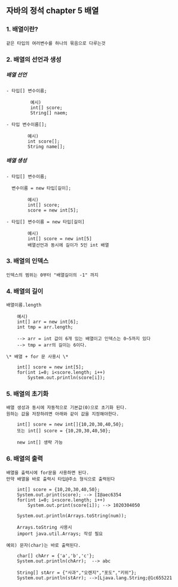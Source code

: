 ## 자바의 정석 chapter 5 배열

### 1. 배열이란?

    같은 타입의 여러변수를 하나의 묶음으로 다루는것

### 2. 배열의 선언과 생성

##### 배열 선언

    - 타입[] 변수이름;

             예시)
             int[] score;
             String[] naem;

    - 타입 변수이름[];

            예시)
            int score[];
            String name[];

##### 배열 생성

    - 타입[] 변수이름;

      변수이름 = new 타입[길이];

            예시)
            int[] score;
            score = new int[5];

    - 타입[] 변수이름 = new 타입[길이]

            예시)
            int[] score = new int[5]
            배열선언과 동시에 길이가 5인 int 배열

### 3. 배열의 인덱스

    인덱스의 범위는 0부터 "배열길이의 -1" 까지

### 4. 배열의 길이

    배열이름.length

        예시)
        int[] arr = new int[6];
        int tmp = arr.length;

        --> arr = int 값이 6개 있는 배열이고 인덱스는 0~5까지 있다
        --> tmp = arr의 길이는 6이다.

    \* 배열 + for 문 사용시 \*

        int[] score = new int[5];
        for(int i=0; i<score.length; i++)
            System.out.println(score[i]);

### 5. 배열의 초기화

    배열 생성과 동시에 자동적으로 기본값(0)으로 초기화 된다.
    원하는 값을 저장하려면 아래와 같이 값을 지정해야한다.

        int[] score = new int[]{10,20,30,40,50};
        또는 int[] score = {10,20,30,40,50};

        new int[] 생략 가능

### 6. 배열의 출력

    배열을 출력시에 for문을 사용하면 된다.
    만약 배열을 바로 출력시 타입@주소 형식으로 출력된다

        int[] score = {10,20,30,40,50};
        System.out.print(score); --> [I@aec6354
        for(int i=0; i<score.length; i++)
            System.out.print(score[i]); --> 1020304050

        System.out.println(Arrays.toString(num));

        Arrays.toString 사용시
        import java.util.Arrays; 작성 필요

    예외) 문자(char)는 바로 출력된다.

        char[] chArr = {'a','b','c'};
    	System.out.println(chArr);	--> abc

    	String[] stArr = {"사과","오렌지","포도","키위"};
    	System.out.println(stArr); -->[Ljava.lang.String;@1c655221
